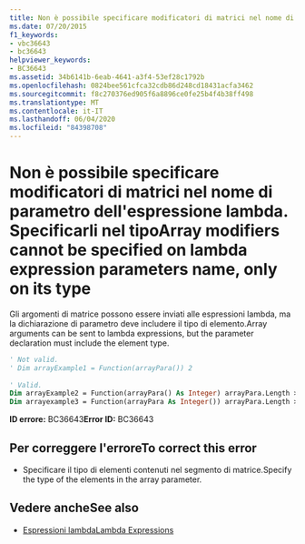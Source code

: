 ```yaml
---
title: Non è possibile specificare modificatori di matrici nel nome di parametro dell'espressione lambda. Specificarli nel tipo
ms.date: 07/20/2015
f1_keywords:
- vbc36643
- bc36643
helpviewer_keywords:
- BC36643
ms.assetid: 34b6141b-6eab-4641-a3f4-53ef28c1792b
ms.openlocfilehash: 0824bee561cfca32cdb86d248cd18431acfa3462
ms.sourcegitcommit: f8c270376ed905f6a8896ce0fe25b4f4b38ff498
ms.translationtype: MT
ms.contentlocale: it-IT
ms.lasthandoff: 06/04/2020
ms.locfileid: "84398708"
---
```

# <a name="array-modifiers-cannot-be-specified-on-lambda-expression-parameters-name-only-on-its-type"></a><span data-ttu-id="8054f-102">Non è possibile specificare modificatori di matrici nel nome di parametro dell'espressione lambda. Specificarli nel tipo</span><span class="sxs-lookup"><span data-stu-id="8054f-102">Array modifiers cannot be specified on lambda expression parameters name, only on its type</span></span>
<span data-ttu-id="8054f-103">Gli argomenti di matrice possono essere inviati alle espressioni lambda, ma la dichiarazione di parametro deve includere il tipo di elemento.</span><span class="sxs-lookup"><span data-stu-id="8054f-103">Array arguments can be sent to lambda expressions, but the parameter declaration must include the element type.</span></span>  
  
```vb  
' Not valid.  
' Dim arrayExample1 = Function(arrayPara()) 2  
  
' Valid.  
Dim arrayExample2 = Function(arrayPara() As Integer) arrayPara.Length > 0  
Dim arrayexample3 = Function(arrayPara As Integer()) arrayPara.Length > 0  
```  
  
 <span data-ttu-id="8054f-104">**ID errore:** BC36643</span><span class="sxs-lookup"><span data-stu-id="8054f-104">**Error ID:** BC36643</span></span>  
  
## <a name="to-correct-this-error"></a><span data-ttu-id="8054f-105">Per correggere l'errore</span><span class="sxs-lookup"><span data-stu-id="8054f-105">To correct this error</span></span>  
  
- <span data-ttu-id="8054f-106">Specificare il tipo di elementi contenuti nel segmento di matrice.</span><span class="sxs-lookup"><span data-stu-id="8054f-106">Specify the type of the elements in the array parameter.</span></span>  
  
## <a name="see-also"></a><span data-ttu-id="8054f-107">Vedere anche</span><span class="sxs-lookup"><span data-stu-id="8054f-107">See also</span></span>

- [<span data-ttu-id="8054f-108">Espressioni lambda</span><span class="sxs-lookup"><span data-stu-id="8054f-108">Lambda Expressions</span></span>](../programming-guide/language-features/procedures/lambda-expressions.md)
